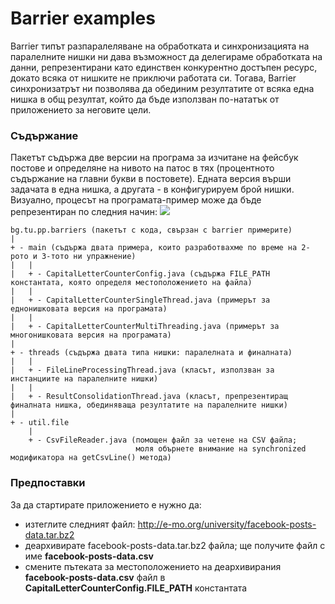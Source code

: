 # Barrier examples

Barrier типът разпаралеляване на обработката и синхронизацията на паралелните нишки ни дава възможност да делегираме
обработката на данни, репрезентирани като единствен конкурентно достъпен ресурс, докато всяка от нишките не приключи
работата си. Тогава, Barrier синхронизатрът ни позволява да обединим резултатите от всяка една нишка в общ резултат,
който да бъде използван по-нататък от приложението за неговите цели.

### Съдържание
Пакетът съдържа две версии на програма за изчитане на фейсбук постове и определяне на нивото на патос в тях (процентното
съдържание на главни букви в постовете). Едната версия върши задачата в една нишка, а другата - в конфигурируем брой
нишки.
Визуално, процесът на програмата-пример може да бъде репрезентиран по следния начин:
<img src="http://e-mo.org/university/barrier.png" />
```aidl
bg.tu.pp.barriers (пакетът с кода, свързан с barrier примерите)
|
+ - main (съдържа двата примера, които разработвахме по време на 2-рото и 3-тото ни упражнение)
|   |
|   + - CapitalLetterCounterConfig.java (съдържа FILE_PATH константата, която определя местоположението на файла)
|   |
|   + - CapitalLetterCounterSingleThread.java (примерът за еднонишковата версия на програмата)
|   |
|   + - CapitalLetterCounterMultiThreading.java (примерът за многонишковата версия на програмата)
|
+ - threads (съдържа двата типа нишки: паралелната и финалната)
|   |
|   + - FileLineProcessingThread.java (класът, използван за инстанциите на паралелните нишки)
|   |
|   + - ResultConsolidationThread.java (класът, препрезентиращ финалната нишка, обединяваща резултатите на паралелните нишки)
|
+ - util.file
    |
    + - CsvFileReader.java (помощен файл за четене на CSV файла;
                            моля обърнете внимание на synchronized модификатора на getCsvLine() метода)
```

### Предпоставки
За да стартирате приложението е нужно да: 
* изтеглите следният файл: http://e-mo.org/university/facebook-posts-data.tar.bz2
* деархивирате facebook-posts-data.tar.bz2 файла; ще получите файл с име **facebook-posts-data.csv**
* смените пътеката за местоположението на деархивирания **facebook-posts-data.csv** файл в **CapitalLetterCounterConfig.FILE_PATH** константата